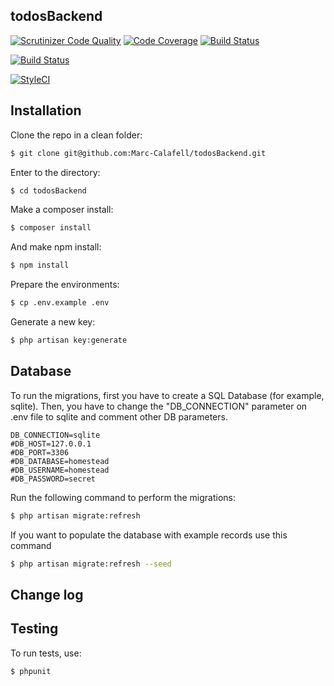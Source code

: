 ## todosBackend
 [![Scrutinizer Code Quality](https://scrutinizer-ci.com/g/Marc-Calafell/todosBackend/badges/quality-score.png?b=master)](https://scrutinizer-ci.com/g/Marc-Calafell/todosBackend/?branch=master)
 [![Code Coverage](https://scrutinizer-ci.com/g/Marc-Calafell/todosBackend/badges/coverage.png?b=master)](https://scrutinizer-ci.com/g/Marc-Calafell/todosBackend/?branch=master)
 [![Build Status](https://scrutinizer-ci.com/g/Marc-Calafell/todosBackend/badges/build.png?b=master)](https://scrutinizer-ci.com/g/Marc-Calafell/todosBackend/build-status/master)
 
 [![Build Status](https://travis-ci.org/Marc-Calafell/todosBackend.svg?branch=master)](https://travis-ci.org/Marc-Calafell/todosBackend)
 
 [![StyleCI](https://styleci.io/repos/71569611/shield?branch=master)](https://styleci.io/repos/71569611)
 
 
 ## Installation
 Clone the repo in a clean folder:
 ``` bash
 $ git clone git@github.com:Marc-Calafell/todosBackend.git
 ```
 
 Enter to the directory:
 ``` bash
 $ cd todosBackend
 ```
 
 Make a composer install:
 ``` bash
 $ composer install
 ```
 
 And make npm install:
 ``` bash
 $ npm install
 ```
 
 Prepare the environments:
 ``` bash
 $ cp .env.example .env
 ```
 
 Generate a new key:
 ``` bash
 $ php artisan key:generate
 ```
 
 ## Database
 
 To run the migrations, first you have to create a SQL Database (for example, sqlite).
 Then, you have to change the "DB_CONNECTION" parameter on .env file to sqlite and comment other DB parameters.
 ```
 DB_CONNECTION=sqlite
 #DB_HOST=127.0.0.1
 #DB_PORT=3306
 #DB_DATABASE=homestead
 #DB_USERNAME=homestead
 #DB_PASSWORD=secret
 ```
    
 Run the following command to perform the migrations:
 ``` bash
 $ php artisan migrate:refresh
 ```
 
 If you want to populate the database with example records use this command
 ``` bash
 $ php artisan migrate:refresh --seed
 ```
 
 ## Change log
 
 
 ## Testing
 
 To run tests, use:
 ``` bash
 $ phpunit
 ```